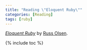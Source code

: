 ```yaml
---
title: "Reading \"Eloquent Ruby\""
categories: [Reading]
tags: [ruby]
---
```


[*Eloquent Ruby*](http://eloquentruby.com/) by [Russ Olsen](http://russolsen.com/).

{% include toc %}
